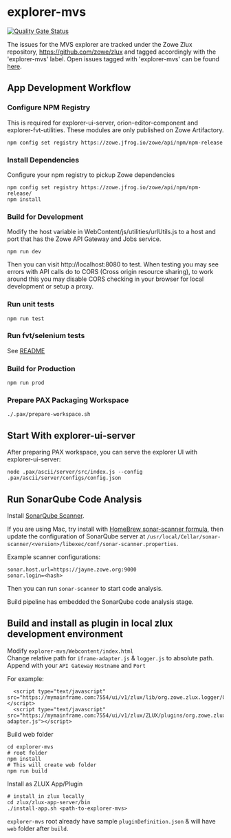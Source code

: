 # explorer-mvs

[![Quality Gate Status](https://sonarcloud.io/api/project_badges/measure?project=zowe_explorer-mvs&metric=alert_status)](https://sonarcloud.io/dashboard?id=zowe_explorer-mvs)

The issues for the MVS explorer are tracked under the Zowe Zlux repository, https://github.com/zowe/zlux and tagged accordingly with the 'explorer-mvs' label. Open issues tagged with 'explorer-mvs' can be found [here](https://github.com/zowe/zlux/issues?q=is%3Aissue+is%3Aopen+label%3Aexplorer-mvs).


## App Development Workflow 

### Configure NPM Registry

This is required for explorer-ui-server, orion-editor-component and explorer-fvt-utilities. These modules are only published on Zowe Artifactory.

```
npm config set registry https://zowe.jfrog.io/zowe/api/npm/npm-release
```

### Install Dependencies

Configure your npm registry to pickup Zowe dependencies
```
npm config set registry https://zowe.jfrog.io/zowe/api/npm/npm-release/
npm install
```

### Build for Development

Modify the host variable in WebContent/js/utilities/urlUtils.js to a host and port that has the Zowe API Gateway and Jobs service.

```
npm run dev 
```

Then you can visit http://localhost:8080 to test.
When testing you may see errors with API calls do to CORS (Cross origin resource sharing), to work around this you may disable CORS checking in your browser for local development or setup a proxy.

### Run unit tests

```
npm run test
```

### Run fvt/selenium tests

See [README](/tests/FVTTests/README.md)


### Build for Production

```
npm run prod
```

### Prepare PAX Packaging Workspace

```
./.pax/prepare-workspace.sh
```

## Start With explorer-ui-server

After preparing PAX workspace, you can serve the explorer UI with explorer-ui-server:

```
node .pax/ascii/server/src/index.js --config .pax/ascii/server/configs/config.json
```

## Run SonarQube Code Analysis

Install [SonarQube Scanner](https://docs.sonarqube.org/display/SCAN/Analyzing+with+SonarQube+Scanner).

If you are using Mac, try install with [HomeBrew sonar-scanner formula](https://formulae.brew.sh/formula/sonar-scanner), then update the configuration of SonarQube server at `/usr/local/Cellar/sonar-scanner/<version>/libexec/conf/sonar-scanner.properties`.

Example scanner configurations:

```
sonar.host.url=https://jayne.zowe.org:9000
sonar.login=<hash>
```

Then you can run `sonar-scanner` to start code analysis.

Build pipeline has embedded the SonarQube code analysis stage.


## Build and install as plugin in local zlux development environment

Modify `explorer-mvs/Webcontent/index.html`   
Change relative path for `iframe-adapter.js` & `logger.js` to absolute path.   
Append with your `API Gateway` `Hostname` and `Port`

For example:
```
  <script type="text/javascript" src="https://mymainframe.com:7554/ui/v1/zlux/lib/org.zowe.zlux.logger/0.9.0/logger.js"></script>
  <script type="text/javascript" src="https://mymainframe.com:7554/ui/v1/zlux/ZLUX/plugins/org.zowe.zlux.bootstrap/web/iframe-adapter.js"></script>
```

Build web folder
```
cd explorer-mvs
# root folder
npm install
# This will create web folder
npm run build
```

Install as ZLUX App/Plugin
```
# install in zlux locally
cd zlux/zlux-app-server/bin
./install-app.sh <path-to-explorer-mvs>
```
`explorer-mvs` root already have sample `pluginDefinition.json` & will have `web` folder after `build`.
